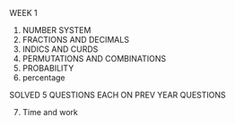 WEEK 1

1. NUMBER SYSTEM
2. FRACTIONS AND DECIMALS
3. INDICS AND CURDS
4. PERMUTATIONS AND COMBINATIONS
5. PROBABILITY
6. percentage

SOLVED 5 QUESTIONS EACH ON PREV YEAR QUESTIONS

7. Time and work

